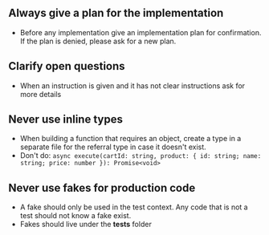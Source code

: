 ## Always give a plan for the implementation

- Before any implementation give an implementation plan for confirmation. If the plan is denied, please ask for a new plan. 

## Clarify open questions 

- When an instruction is given and it has not clear instructions ask for more details

## Never use inline types
- When building a function that requires an object, create a type in a separate file for the referral type in case it doesn't exist. 
- Don't do: `async execute(cartId: string, product: { id: string; name: string; price: number }): Promise<void>`

## Never use fakes for production code 
- A fake should only be used in the test context. Any code that is not a test should not know a fake exist. 
- Fakes should live under the __tests__ folder 